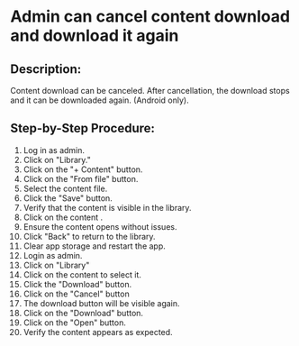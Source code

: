 # Admin can cancel content download and download it again

## Description:

Content download can be canceled. After cancellation, the download stops and it can be
downloaded again. (Android only).

## Step-by-Step Procedure:

1. Log in as admin.
2. Click on "Library."
3. Click on the "+ Content" button.
4. Click on the "From file" button.
5. Select the content file.
6. Click the "Save" button.
7. Verify that the content is visible in the library.
8. Click on the content .
9. Ensure the content opens without issues.
10. Click "Back" to return to the library.
11. Clear app storage and restart the app.
12. Login as admin.
13. Click on "Library"
14. Click on the content to select it.
15. Click the "Download" button.
16. Click on the "Cancel" button
17. The download button will be visible again. 
18. Click on the "Download" button. 
19. Click on the "Open" button. 
20. Verify the content appears as expected.